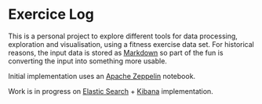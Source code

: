 Exercice Log
============
 
This is a personal project to explore different tools for data processing, exploration and visualisation, using a fitness exercise data set. For historical reasons, the input data is stored as [Markdown](https://en.wikipedia.org/wiki/Markdown) so part of the fun is converting the input into something more usable. 

Initial implementation uses an [Apache Zeppelin](https://zeppelin.apache.org/) notebook.

Work is in progress on [Elastic Search](https://github.com/elastic/elasticsearch) + [Kibana](https://github.com/elastic/kibana) implementation.
